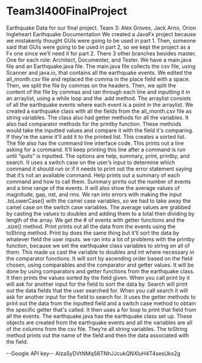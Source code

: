 # Team3I400FinalProject
Earthquake Data for our final project.
Team 3: Alex Groves, Jack Arno, Orion Ingleheart
Earthquake Documentation
We created a JavaFx project because we mistakenly thought GUIs were going to be used in part 1. 
Then, someone said that GUIs were going to be used in part 2, so we kept the project as a Fx one since we’ll need it for part 2. 
There 3 other branches besides master. One for each role: Architect, Documenter, and Tester. 
We have a main.java file and an Earthquake.java file. 
The main.java file collects the csv file, using Scanner and java.io, that contains all the earthquake events. 
We edited the all_month.csv file and replaced the comma in the place field with a space.
Then, we split the file by commas on the headers. 
Then, we split the content of the file by commas and ran through each line and inputting it in an arraylist, using a while loop 
and the .add method. The arraylist consists of all the earthquake events where each event is a point in the arraylist. 
We created a earthquake class with all the fields from the all_month.csv file as string variables. The class also had getter methods for all the variables. It also had comparator methods for the printby function. These methods would take the inputted values and compare it with the field it's comparing. If they're the same it'll add it to the printed list. This creates a sorted list.
The file also has the command line interface code. This prints out a line asking for a command. 
It’ll keep printing this line after a command is run until “quits” is inputted. 
The options are help, summary, print, printby, and search. 
It uses a switch case on the user’s input to determine which command it should run or if it needs to print out the error statement 
saying that it’s not an available command. Help prints out a summary of each command and how to call them. 
Summary prints out the number of events and a time range of the events. It will also show the average values of magnitude, gap, nst, and rms.
We ran into errors with making the input .toLowerCase() with the camel case variables, so we had to take away the camel case on the switch case variables. 
The average values are grabbed by casting the values to doubles and adding them to a total then dividing by length of the array.
We get the # of events with getter functions and the .size() method.
Print prints out all the data from the events using the toString method.
Print by does the same thing but it’ll sort the data by whatever field the user inputs. 
we ran into a lot of problems with the printby function, because we set the earthquake class variables to string on all of them. This made us cast the variable to doubles and int where necessary in the comparator functions. 
It will sort by ascending order based on the field chosen, using comparables and the comparator and getter values.
It will be done by using comparators and getter functions from the earthquake class. It then prints the values sorted by the field given.
When you call print by it will ask for another input for the field to sort the data by. 
Search will print out the data fields that the user searched for. 
When you call search it will ask for another input for the field to search for.
It uses the getter methods to print out the data from the inputted field and a switch case method to obtain the specific getter
that's called. It then uses a for loop to print that field from all the events. The earthquake.java has the earthquake class set up. 
These objects are created from the earthquake events and all the variables are all of the columns from the csv file. 
They’re all string variables. The toString method prints out the name of the field and then the data associated with the field. 


--Google API key--
AIzaSyDVtNMqS6TNhJJcukQNXluH4T4sesUks2g
